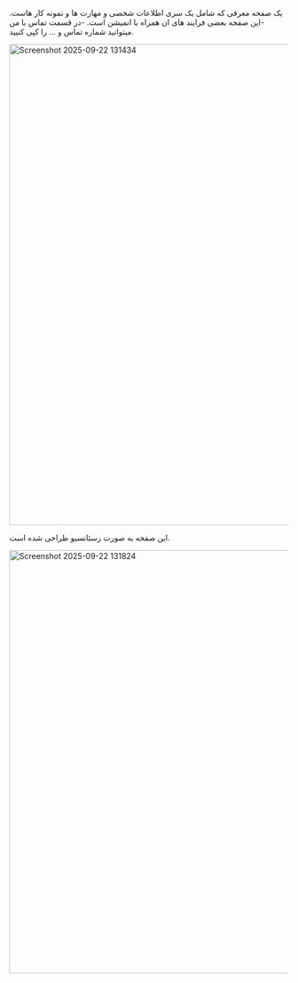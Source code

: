 یک صفحه معرفی که شامل یک سری اطلاعات شخصی و مهارت ها و نمونه کار هاست.
    -این صفحه بعضی فرایند های ان همراه با انمیشن است. 
    -در قسمت تماس با من میتوانید شماره تماس و ... را کپی کنیید.

<img width="1905" height="866" alt="Screenshot 2025-09-22 131434" src="https://github.com/user-attachments/assets/bbe73138-e516-4100-8b49-78258a9a638f" />



این صفحه به صورت رسئانسیو طراحی شده است.

<img width="847" height="762" alt="Screenshot 2025-09-22 131824" src="https://github.com/user-attachments/assets/e8e72ba2-0d3b-4ca7-a119-d9f348f2b569" />
